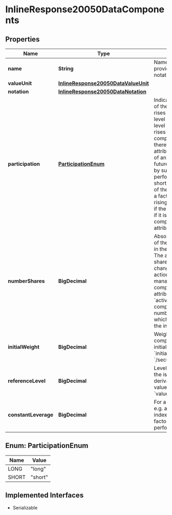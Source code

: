 

# InlineResponse20050DataComponents


## Properties

Name | Type | Description | Notes
------------ | ------------- | ------------- | -------------
**name** | **String** | Name of the component, provided also if there is no notation for the component. |  [optional]
**valueUnit** | [**InlineResponse20050DataValueUnit**](InlineResponse20050DataValueUnit.md) |  |  [optional]
**notation** | [**InlineResponse20050DataNotation**](InlineResponse20050DataNotation.md) |  |  [optional]
**participation** | [**ParticipationEnum**](#ParticipationEnum) | Indicates whether the level of the composite instrument rises or falls with a rising level of the component. The level of a basket always rises with rising level of its components and vice versa; therefore, for those the attribute is not set. The level of an alpha structure or a futures spread is calculated by subtracting the performance (price) of the short component from that of the long one. The level of a factor index rises with rising level of its component if the latter is long, and falls if it is short. For the type of composite instrument, see attribute  &#x60;typeComposite&#x60;. |  [optional]
**numberShares** | **BigDecimal** | Absolute number of shares of the component contained in the composite instrument.  The absolute number of shares can be subject to change due to corporate actions or active management of the composite instrument (see attribute &#x60;activeManagement&#x60;). If the component is an index, the number of shares is a factor which applies to the level of the index. |  [optional]
**initialWeight** | **BigDecimal** | Weighting of the component, valid only at initial fixing   (see attribute &#x60;initialFixing&#x60; in endpoint &#x60;/securitizedDerivative/get&#x60;).  |  [optional]
**referenceLevel** | **BigDecimal** | Level of the component on the issue date of the derivative product.  For the value unit, see attribute &#x60;valueUnit&#x60;. |  [optional]
**constantLeverage** | **BigDecimal** | For a leveraged component, e.g. a component of a factor index, day-to-day leverage factor of the component&#39;s performance. |  [optional]



## Enum: ParticipationEnum

Name | Value
---- | -----
LONG | &quot;long&quot;
SHORT | &quot;short&quot;


## Implemented Interfaces

* Serializable


